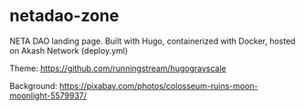 # netadao-zone

NETA DAO landing page. Built with Hugo, containerized with Docker, hosted on Akash Network (deploy.yml)


Theme: https://github.com/runningstream/hugograyscale

Background: https://pixabay.com/photos/colosseum-ruins-moon-moonlight-5579937/

